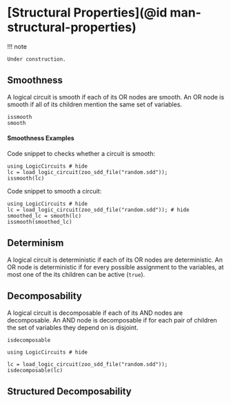 # [Structural Properties](@id man-structural-properties)

!!! note

    Under construction.


## Smoothness

A logical circuit is smooth if each of its OR nodes are smooth.  An OR node is smooth if all of its children mention the same set of variables. 

```@docs
issmooth
smooth
```

#### Smoothness Examples 

Code snippet to checks whether a circuit is smooth:

```@example
using LogicCircuits # hide
lc = load_logic_circuit(zoo_sdd_file("random.sdd"));
issmooth(lc)
```

Code snippet to smooth a circuit:

```@example
using LogicCircuits # hide
lc = load_logic_circuit(zoo_sdd_file("random.sdd")); # hide
smoothed_lc = smooth(lc)
issmooth(smoothed_lc)
```



## Determinism

A logical circuit is deterministic if each of its OR nodes are deterministic.
An OR node is deterministic if for every possible assignment to the variables, at most one of the its children can be active (`true`).

## Decomposability

A logical circuit is decomposable if each of its AND nodes are decomposable. 
An AND node is decomposable if for each pair of children the set of variables they depend on is disjoint.


```@docs
isdecomposable
```

```@example
using LogicCircuits # hide

lc = load_logic_circuit(zoo_sdd_file("random.sdd"));
isdecomposable(lc)
```


## Structured Decomposability




